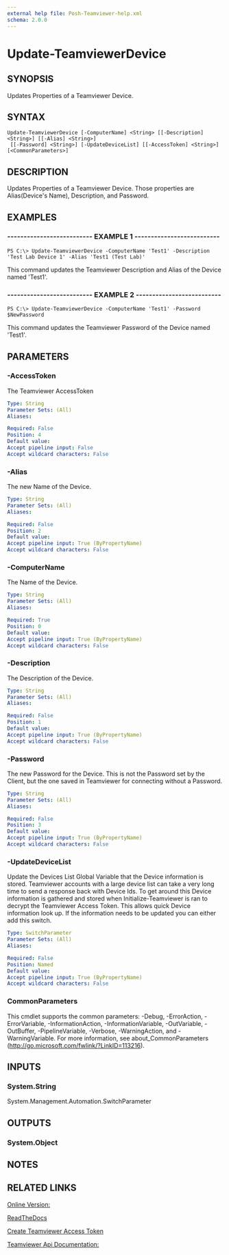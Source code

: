 ```yaml
---
external help file: Posh-Teamviewer-help.xml
schema: 2.0.0
---
```


# Update-TeamviewerDevice
## SYNOPSIS
Updates Properties of a Teamviewer Device.
## SYNTAX

```
Update-TeamviewerDevice [-ComputerName] <String> [[-Description] <String>] [[-Alias] <String>]
 [[-Password] <String>] [-UpdateDeviceList] [[-AccessToken] <String>] [<CommonParameters>]
```

## DESCRIPTION
Updates Properties of a Teamviewer Device. Those properties are Alias(Device's Name), Description, and Password. 
## EXAMPLES

### -------------------------- EXAMPLE 1 --------------------------
```
PS C:\> Update-TeamviewerDevice -ComputerName 'Test1' -Description 'Test Lab Device 1' -Alias 'Test1 (Test Lab)'
```

This command updates the Teamviewer Description and Alias of the Device named 'Test1'.
### -------------------------- EXAMPLE 2 --------------------------
```
PS C:\> Update-TeamviewerDevice -ComputerName 'Test1' -Password $NewPassword
```

This command updates the Teamviewer Password of the Device named 'Test1'.
## PARAMETERS

### -AccessToken
The Teamviewer AccessToken






```yaml
Type: String
Parameter Sets: (All)
Aliases: 

Required: False
Position: 4
Default value: 
Accept pipeline input: False
Accept wildcard characters: False
```

### -Alias
The new Name of the Device.






```yaml
Type: String
Parameter Sets: (All)
Aliases: 

Required: False
Position: 2
Default value: 
Accept pipeline input: True (ByPropertyName)
Accept wildcard characters: False
```

### -ComputerName
The Name of the Device.






```yaml
Type: String
Parameter Sets: (All)
Aliases: 

Required: True
Position: 0
Default value: 
Accept pipeline input: True (ByPropertyName)
Accept wildcard characters: False
```

### -Description
The Description of the Device.






```yaml
Type: String
Parameter Sets: (All)
Aliases: 

Required: False
Position: 1
Default value: 
Accept pipeline input: True (ByPropertyName)
Accept wildcard characters: False
```

### -Password
The new Password for the Device. This is not the Password set by the Client, but the one saved in Teamviewer for connecting without a Password.






```yaml
Type: String
Parameter Sets: (All)
Aliases: 

Required: False
Position: 3
Default value: 
Accept pipeline input: True (ByPropertyName)
Accept wildcard characters: False
```

### -UpdateDeviceList
Update the Devices List Global Variable that the Device information is stored. Teamviewer accounts with a large device list can take a very long time to send a response back with Device Ids. To get around this Device information is gathered and stored when Initialize-Teamviewer is ran to decrypt the Teamviewer Access Token. This allows quick Device information look up. If the information needs to be updated you can either add this switch.






```yaml
Type: SwitchParameter
Parameter Sets: (All)
Aliases: 

Required: False
Position: Named
Default value: 
Accept pipeline input: True (ByPropertyName)
Accept wildcard characters: False
```

### CommonParameters
This cmdlet supports the common parameters: -Debug, -ErrorAction, -ErrorVariable, -InformationAction, -InformationVariable, -OutVariable, -OutBuffer, -PipelineVariable, -Verbose, -WarningAction, and -WarningVariable. For more information, see about_CommonParameters (http://go.microsoft.com/fwlink/?LinkID=113216).
## INPUTS

### System.String
System.Management.Automation.SwitchParameter
## OUTPUTS

### System.Object

## NOTES

## RELATED LINKS

[Online Version:](https://github.com/gerane/Posh-Teamviewer/blob/master/docs/Commands/Update-TeamviewerDevice.md)

[ReadTheDocs](https://readthedocs.org/projects/posh-teamviewer/)

[Create Teamviewer Access Token](https://integrate.teamviewer.com/en/develop/api/get-started/#createScript)

[Teamviewer Api Documentation:](https://integrate.teamviewer.com/en/develop/api/)







